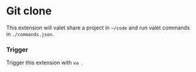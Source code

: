 # Git clone

This extension will valet share a project in `~/code` and run valet commands in `./commands.json`.

### Trigger

Trigger this extension with `va `.
